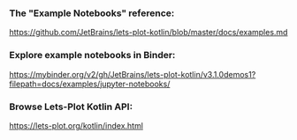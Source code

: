 ### The "Example Notebooks" reference:

https://github.com/JetBrains/lets-plot-kotlin/blob/master/docs/examples.md

### Explore example notebooks in Binder:

https://mybinder.org/v2/gh/JetBrains/lets-plot-kotlin/v3.1.0demos1?filepath=docs/examples/jupyter-notebooks/

### Browse Lets-Plot Kotlin API:

https://lets-plot.org/kotlin/index.html